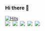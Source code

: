 ### Hi there 👋

[![Hits](https://hits.seeyoufarm.com/api/count/incr/badge.svg?url=https%3A%2F%2Fgithub.com%2Fgjbae1212%2Fhit-counter&title=VISIT)](https://github.com/chanhl22)   
<img src="https://img.shields.io/badge/Java-007396?style=flat-square&logo=Java&logoColor=white"/></a>&nbsp;
<img src="https://img.shields.io/badge/Spring-6DB33F?style=flat-square&logo=Spring&logoColor=white"/></a>&nbsp; 
<img src="https://img.shields.io/badge/Spring Boot-6DB33F?style=flat-square&logo=Spring Boot&logoColor=white"/></a>&nbsp; 
<img src="https://img.shields.io/badge/42Seoul-000000?style=flat-square&logo=42&logoColor=white"/></a>&nbsp;
<img src="https://img.shields.io/badge/Javascript-000000?style=flat-square&logo=Javascript&logoColor=white"/></a>&nbsp;


<!--
**chanhl22/chanhl22** is a ✨ _special_ ✨ repository because its `README.md` (this file) appears on your GitHub profile.

Here are some ideas to get you started:
                
- 🔭 I’m currently working on ...
- 🌱 I’m currently learning ...
- 👯 I’m looking to collaborate on ...
- 🤔 I’m looking for help with ...
- 💬 Ask me about ...
- 📫 How to reach me: ...
- 😄 Pronouns: ...
- ⚡ Fun fact: ...
-->
